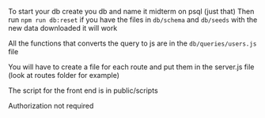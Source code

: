 To start your db create you db and name it midterm on psql (just that)
Then run ```npm run db:reset``` if you have the files in ```db/schema``` and ```db/seeds``` with the new data downloaded it will work 

All the functions that converts the query to js are in the ```db/queries/users.js``` file

You will have to create a file for each route and put them in the server.js file (look at routes folder for example)

The script for the front end is in public/scripts

Authorization not required
